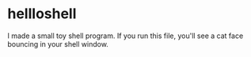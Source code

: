 # hellloshell
I made a small toy shell program.
If you run this file, you'll see a cat face bouncing in your shell window.

